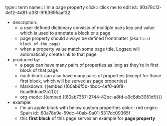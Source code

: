 type:: term
name:: i'm a page property
click:: click me to edit
id:: 60a78c12-4e12-4d81-a33f-9f63695aaf32

- description:
	- a user defined dictionary consists of multiple pairs key and value which is used to annotate a block or a page
	- page property should always be defined frontmatter (aka `first block of the page`)
	- when a property value match some page title, Logseq will automatically create link to that page
- produced by:
	- a page can have many pairs of properties as long as they're in first block of that page
	- each block can also have many pairs of properties (except for those first block, which will be served as page properties)
	- Markdown:
	  {{embed ((60ab6f5b-4bdc-4ef0-a0f8-6cad9dcad2b2))}}
	- org-mode:
	  {{embed ((60ab7357-2744-42bc-a8fd-a9c8db3051df))}}
- example:
	- I'm an apple block with below custom properties
	  color:: red
	  origin:: Spain
	  id:: 60a78e9e-59dc-40ab-9a01-5317dc09365f
	- this **first block** of this page serves an example for **page property**